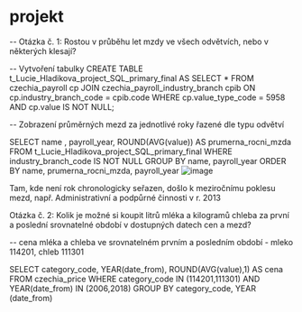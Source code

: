 # projekt
-- Otázka č. 1: Rostou v průběhu let mzdy ve všech odvětvích, nebo v některých klesají?

-- Vytvoření tabulky
CREATE TABLE t_Lucie_Hladikova_project_SQL_primary_final AS
SELECT * 
FROM czechia_payroll cp
JOIN czechia_payroll_industry_branch cpib 
     ON cp.industry_branch_code = cpib.code
WHERE cp.value_type_code = 5958 AND cp.value IS NOT NULL;


-- Zobrazení průměrných mezd za jednotlivé roky řazené dle typu odvětví

SELECT name , payroll_year, ROUND(AVG(value)) AS prumerna_rocni_mzda
FROM t_Lucie_Hladikova_project_SQL_primary_final 
WHERE industry_branch_code IS NOT NULL
GROUP BY name, payroll_year
ORDER BY name, prumerna_rocni_mzda, payroll_year 
![image](https://github.com/user-attachments/assets/3c2a535e-87f8-47bb-a299-bc9664da2004)

Tam, kde není rok chronologicky seřazen, došlo k meziročnímu poklesu mezd, např. Administrativní a podpůrné činnosti v r. 2013


Otázka č. 2: Kolik je možné si koupit litrů mléka a kilogramů chleba za první a poslední srovnatelné období v dostupných datech cen a mezd?

-- cena mléka a chleba ve srovnatelném prvním a posledním období - mleko 114201, chleb 111301

SELECT category_code, YEAR(date_from), ROUND(AVG(value),1) AS cena
FROM czechia_price 
WHERE category_code IN (114201,111301)
AND YEAR(date_from) IN (2006,2018)
GROUP BY category_code, YEAR (date_from) 

